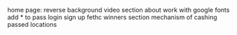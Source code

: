 home page: reverse background video
section about
work with google fonts
add * to pass login sign up
fethc winners section
mechanism of cashing passed locations
